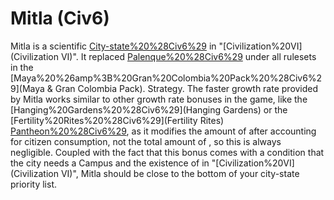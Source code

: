 # Mitla (Civ6)

Mitla is a scientific [City-state%20%28Civ6%29](city-state) in "[Civilization%20VI](Civilization VI)". It replaced [Palenque%20%28Civ6%29](Palenque) under all rulesets in the [Maya%20%26amp%3B%20Gran%20Colombia%20Pack%20%28Civ6%29](Maya &amp; Gran Colombia Pack).
Strategy.
The faster growth rate provided by Mitla works similar to other growth rate bonuses in the game, like the [Hanging%20Gardens%20%28Civ6%29](Hanging Gardens) or the [Fertility%20Rites%20%28Civ6%29](Fertility Rites) [Pantheon%20%28Civ6%29](pantheon), as it modifies the amount of after accounting for citizen consumption, not the total amount of , so this is always negligible. Coupled with the fact that this bonus comes with a condition that the city needs a Campus and the existence of in "[Civilization%20VI](Civilization VI)", Mitla should be close to the bottom of your city-state priority list. 